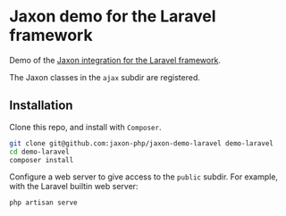 Jaxon demo for the Laravel framework
====================================

Demo of the [Jaxon integration for the Laravel framework](https://github.com/jaxon-php/jaxon-laravel).

The Jaxon classes in the `ajax` subdir are registered.

Installation
------------

Clone this repo, and install with `Composer`.

```bash
git clone git@github.com:jaxon-php/jaxon-demo-laravel demo-laravel
cd demo-laravel
composer install
```

Configure a web server to give access to the `public` subdir.
For example, with the Laravel builtin web server:

```bash
php artisan serve
```
